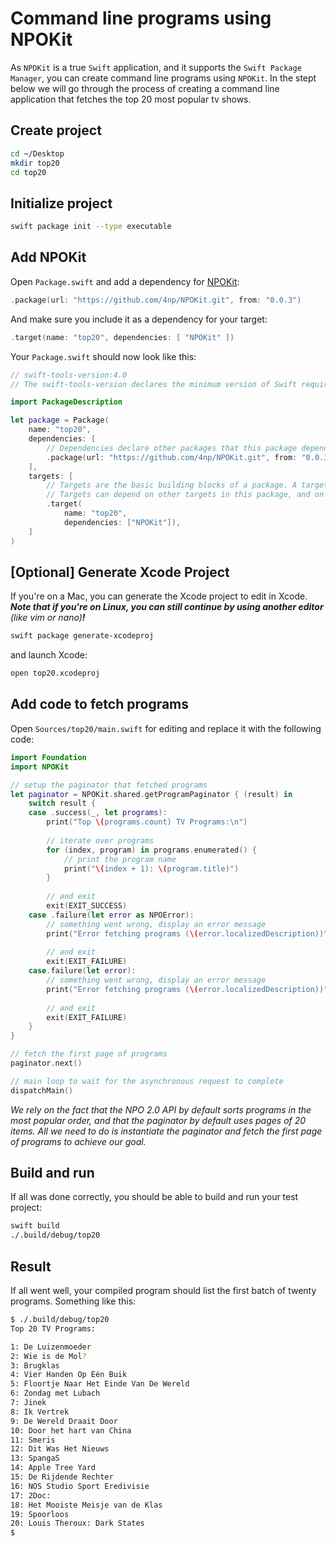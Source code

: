 # Command line programs using NPOKit

As `NPOKit` is a true `Swift` application, and it supports the `Swift Package Manager`, you can create command line programs using `NPOKit`. In the stept below we will go through the process of creating a command line application that fetches the top 20 most popular tv shows.

## Create project

```bash
cd ~/Desktop
mkdir top20
cd top20
```

## Initialize project

```bash
swift package init --type executable
```

## Add NPOKit

Open `Package.swift` and add a dependency for [NPOKit](https://github.com/4np/NPOKit):

```swift
.package(url: "https://github.com/4np/NPOKit.git", from: "0.0.3")
```

And make sure you include it as a dependency for your target:

```swift
.target(name: "top20", dependencies: [ "NPOKit" ])
```

Your `Package.swift` should now look like this:

```swift
// swift-tools-version:4.0
// The swift-tools-version declares the minimum version of Swift required to build this package.

import PackageDescription

let package = Package(
    name: "top20",
    dependencies: [
        // Dependencies declare other packages that this package depends on.
        .package(url: "https://github.com/4np/NPOKit.git", from: "0.0.3")
    ],
    targets: [
        // Targets are the basic building blocks of a package. A target can define a module or a test suite.
        // Targets can depend on other targets in this package, and on products in packages which this package depends on.
        .target(
            name: "top20",
            dependencies: ["NPOKit"]),
    ]
)
```

## [Optional] Generate Xcode Project

If you're on a Mac, you can generate the Xcode project to edit in Xcode. **_Note that if you're on Linux, you can still continue by using another editor_** _(like vim or nano)_**_!_**

```bash
swift package generate-xcodeproj
```

and launch Xcode:

```bash
open top20.xcodeproj
```

## Add code to fetch programs

Open `Sources/top20/main.swift` for editing and replace it with the following code:

```swift
import Foundation
import NPOKit

// setup the paginator that fetched programs
let paginator = NPOKit.shared.getProgramPaginator { (result) in
    switch result {
    case .success(_, let programs):
        print("Top \(programs.count) TV Programs:\n")
        
        // iterate over programs
        for (index, program) in programs.enumerated() {
            // print the program name
            print("\(index + 1): \(program.title)")
        }
        
        // and exit
        exit(EXIT_SUCCESS)
    case .failure(let error as NPOError):
        // something went wrong, display an error message
        print("Error fetching programs (\(error.localizedDescription))")
        
        // and exit
        exit(EXIT_FAILURE)
    case.failure(let error):
        // something went wrong, display an error message
        print("Error fetching programs (\(error.localizedDescription))")
        
        // and exit
        exit(EXIT_FAILURE)
    }
}

// fetch the first page of programs
paginator.next()

// main loop to wait for the asynchronous request to complete
dispatchMain()
```

_We rely on the fact that the NPO 2.0 API by default sorts programs in the most popular order, and that the paginator by default uses pages of 20 items. All we need to do is instantiate the paginator and fetch the first page of programs to achieve our goal._

## Build and run

If all was done correctly, you should be able to build and run your test project:

```bash
swift build
./.build/debug/top20
```

## Result

If all went well, your compiled program should list the first batch of twenty programs. Something like this:

```bash
$ ./.build/debug/top20
Top 20 TV Programs:

1: De Luizenmoeder
2: Wie is de Mol?
3: Brugklas
4: Vier Handen Op Eén Buik
5: Floortje Naar Het Einde Van De Wereld
6: Zondag met Lubach
7: Jinek
8: Ik Vertrek
9: De Wereld Draait Door
10: Door het hart van China
11: Smeris
12: Dit Was Het Nieuws
13: SpangaS
14: Apple Tree Yard
15: De Rijdende Rechter
16: NOS Studio Sport Eredivisie
17: 2Doc:
18: Het Mooiste Meisje van de Klas
19: Spoorloos
20: Louis Theroux: Dark States
$ 
```
